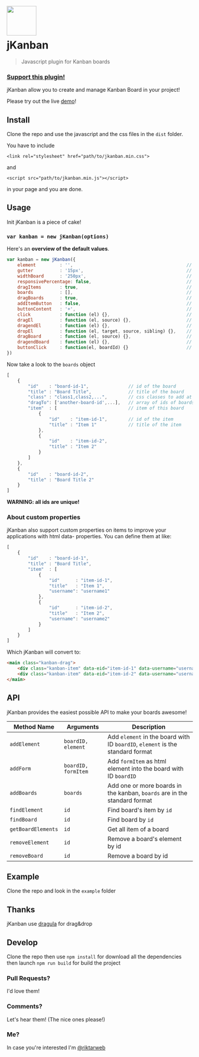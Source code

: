 <img src="https://www.riccardotartaglia.it/jkanban/jkanban.png" width="80" style="position:relative; top:30px" />

# jKanban

> Javascript plugin for Kanban boards

### [Support this plugin!](https://donorbox.org/jkanban)

jKanban allow you to create and manage Kanban Board in your project!

Please try out the live [demo][1]!

[1]: http://www.riccardotartaglia.it/jkanban/ 

## Install
Clone the repo and use the javascript and the css files in the `dist` folder.

You have to include 

`<link rel="stylesheet" href="path/to/jkanban.min.css">`

and

`<script src="path/to/jkanban.min.js"></script>`

in your page and you are done.

## Usage
Init jKanban is a piece of cake!
### `var kanban = new jKanban(options)`

Here's an **overview of the default values**.
```js
var kanban = new jKanban({
    element         : '',                                           // selector of the kanban container
    gutter          : '15px',                                       // gutter of the board
    widthBoard      : '250px',                                      // width of the board
    responsivePercentage: false,                                    // if it is true I use percentage in the width of the boards and it is not necessary gutter and widthBoard
    dragItems       : true,                                         // if false, all items are not draggable
    boards          : [],                                           // json of boards
    dragBoards      : true,                                         // the boards are draggable, if false only item can be dragged
    addItemButton   : false,                                        // add a button to board for easy item creation
    buttonContent   : '+',                                          // text or html content of the board button
    click           : function (el) {},                             // callback when any board's item are clicked
    dragEl          : function (el, source) {},                     // callback when any board's item are dragged
    dragendEl       : function (el) {},                             // callback when any board's item stop drag
    dropEl          : function (el, target, source, sibling) {},    // callback when any board's item drop in a board
    dragBoard       : function (el, source) {},                     // callback when any board stop drag
    dragendBoard    : function (el) {},                             // callback when any board stop drag
    buttonClick     : function(el, boardId) {}                      // callback when the board's button is clicked
})
```

Now take a look to the `boards` object
```js
[
    {
        "id"    : "board-id-1",               // id of the board
        "title" : "Board Title",              // title of the board
        "class" : "class1,class2,...",        // css classes to add at the title
        "dragTo": ['another-board-id',...],   // array of ids of boards where items can be dropped (default: [])    
        "item"  : [                           // item of this board
            {
                "id"    : "item-id-1",        // id of the item
                "title" : "Item 1"            // title of the item
            },
            {
                "id"    : "item-id-2",
                "title" : "Item 2"
            }
        ]
    },
    {
        "id"    : "board-id-2",               
        "title" : "Board Title 2"
    }
]
```
 **WARNING: all ids are unique!**
 
### About custom properties
jKanban also support custom properties on items to improve your applications with html data- properties. You can define them at like:
```js
[
    {
        "id"    : "board-id-1",
        "title" : "Board Title",
        "item"  : [
            {
                "id"      : "item-id-1",
                "title"   : "Item 1",
                "username": "username1"
            },
            {
                "id"      : "item-id-2",
                "title"   : "Item 2",
                "username": "username2"
            }
        ]
    }
]
```
Which jKanban will convert to:
```html
<main class="kanban-drag">
    <div class="kanban-item" data-eid="item-id-1" data-username="username1">Item 1</div>
    <div class="kanban-item" data-eid="item-id-2" data-username="username2">Item 2</div>
</main>
```

## API
jKanban provides the easiest possible API to make your boards awesome!

Method Name           | Arguments                        | Description
----------------------|----------------------------------|------------------------------------------------------------------------------------------------------------------------------
`addElement`          | `boardID, element`               | Add `element` in the board with ID `boardID`, `element` is the standard format 
`addForm`             | `boardID, formItem`              | Add `formItem` as html element into the board with ID `boardID`
`addBoards`           | `boards`                         | Add one or more boards in the kanban, `boards` are in the standard format
`findElement`         | `id`                             | Find board's item by `id`
`findBoard`           | `id`                             | Find board by `id`
`getBoardElements`    | `id`                             | Get all item of a board
`removeElement`       | `id`                             | Remove a board's element by id
`removeBoard`         | `id`                             | Remove a board by id

## Example
Clone the repo and look in the `example` folder

## Thanks
jKanban use [dragula](https://github.com/bevacqua/dragula) for drag&drop

## Develop
Clone the repo then use `npm install` for download all the dependencies then launch `npm run build` for build the project

### Pull Requests? 
I'd love them!

### Comments?
Let's hear them! (The nice ones please!)

### Me? 
In case you're interested I'm [@riktarweb](http://twitter.com/riktarweb)
